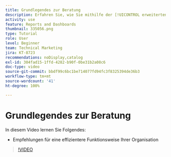```yaml
---
title: Grundlegendes zur Beratung
description: Erfahren Sie, wie Sie mithilfe der [!UICONTROL erweiterten Analyse] in Workfront Empfehlungen aussprechen können, die Ihrem Unternehmen helfen, effizienter zu arbeiten.
activity: use
feature: Reports and Dashboards
thumbnail: 335056.png
type: Tutorial
role: User
level: Beginner
team: Technical Marketing
jira: KT-8723
recommendations: noDisplay,catalog
exl-id: 304fad15-1ffd-4282-b90f-0be31b2a08c6
doc-type: video
source-git-commit: bbdf99c6bc1be714077fd94fc3f8325394de36b3
workflow-type: tm+mt
source-wordcount: '41'
ht-degree: 100%

---
```


# Grundlegendes zur Beratung

In diesem Video lernen Sie Folgendes:

* Empfehlungen für eine effizientere Funktionsweise Ihrer Organisation

>[!VIDEO](https://video.tv.adobe.com/v/3438838/?quality=12&learn=on&enablevpops=1&captions=ger)
